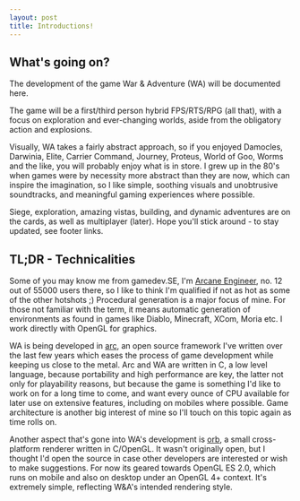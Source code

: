 ```yaml
---
layout: post
title: Introductions!
---
```


What's going on?
----------------

The development of the game War & Adventure (WA) will be documented here.

The game will be a first/third person hybrid FPS/RTS/RPG (all that), with a focus on exploration and ever-changing worlds, aside from the obligatory action and explosions.

Visually, WA takes a fairly abstract approach, so if you enjoyed Damocles, Darwinia, Elite, Carrier Command, Journey, Proteus, World of Goo, Worms and the like, you will probably enjoy what is in store. I grew up in the 80's when games were by necessity more abstract than they are now, which can inspire the imagination, so I like simple, soothing visuals and unobtrusive soundtracks, and meaningful gaming experiences where possible.

Siege, exploration, amazing vistas, building, and dynamic adventures are on the cards, as well as multiplayer (later). Hope you'll stick around - to stay updated, see footer links.

TL;DR - Technicalities
----------------------

Some of you may know me from gamedev.SE, I'm [Arcane Engineer](http://gamedev.stackexchange.com/users/5473/arcane-engineer), no. 12 out of 55000 users there, so I like to think I'm qualified if not as hot as some of the other hotshots ;) Procedural generation is a major focus of mine. For those not familiar with the term, it means automatic generation of environments as found in games like Diablo, Minecraft, XCom, Moria etc. I work directly with OpenGL for graphics.

WA is being developed in [arc](https://github.com/ArcaneIngenuity/arc), an open source framework I've written over the last few years which eases the process of game development while keeping us close to the metal. Arc and WA are written in C, a low level language, because portability and high performance are key, the latter not only for playability reasons, but because the game is something I'd like to work on for a long time to come, and want every ounce of CPU available for later use on extensive features, including on mobiles where possible. Game architecture is another big interest of mine so I'll touch on this topic again as time rolls on.

Another aspect that's gone into WA's development is [orb](https://github.com/ArcaneIngenuity/orb), a small cross-platform renderer written in C/OpenGL. It wasn't originally open, but I thought I'd open the source in case other developers are interested or wish to make suggestions. For now its geared towards OpenGL ES 2.0, which runs on mobile and also on desktop under an OpenGL 4+ context. It's extremely simple, reflecting W&A's intended rendering style.